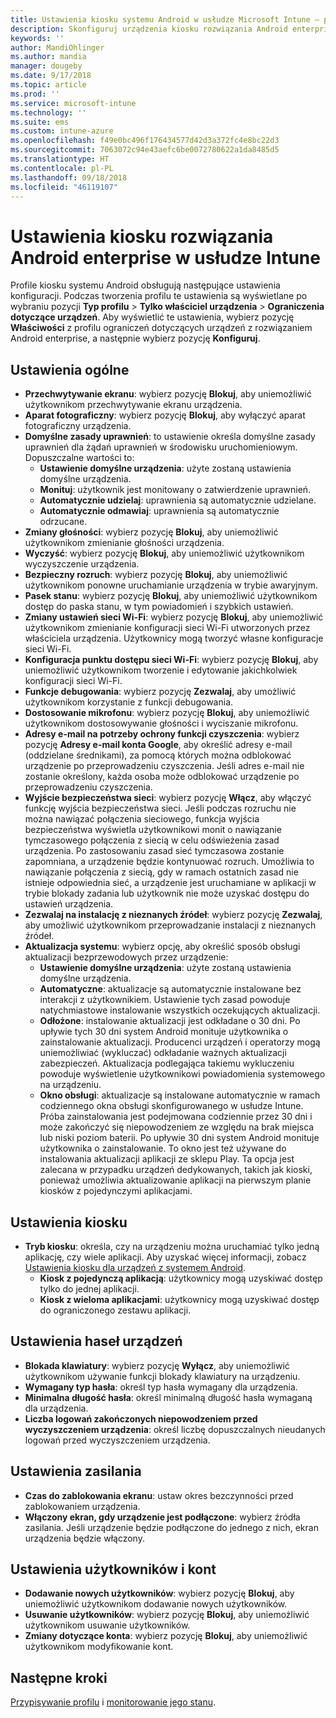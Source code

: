 ```yaml
---
title: Ustawienia kiosku systemu Android w usłudze Microsoft Intune — platforma Azure | Microsoft Docs
description: Skonfiguruj urządzenia kiosku rozwiązania Android enterprise.
keywords: ''
author: MandiOhlinger
ms.author: mandia
manager: dougeby
ms.date: 9/17/2018
ms.topic: article
ms.prod: ''
ms.service: microsoft-intune
ms.technology: ''
ms.suite: ems
ms.custom: intune-azure
ms.openlocfilehash: f49e0bc496f176434577d42d3a372fc4e8bc22d3
ms.sourcegitcommit: 7063072c94e43aefc6be0072780622a1da8485d5
ms.translationtype: HT
ms.contentlocale: pl-PL
ms.lasthandoff: 09/18/2018
ms.locfileid: "46119107"
---
```

# <a name="android-enterprise-kiosk-settings-in-intune"></a>Ustawienia kiosku rozwiązania Android enterprise w usłudze Intune

Profile kiosku systemu Android obsługują następujące ustawienia konfiguracji. Podczas tworzenia profilu te ustawienia są wyświetlane po wybraniu pozycji **Typ profilu** > **Tylko właściciel urządzenia** > **Ograniczenia dotyczące urządzeń**. Aby wyświetlić te ustawienia, wybierz pozycję **Właściwości** z profilu ograniczeń dotyczących urządzeń z rozwiązaniem Android enterprise, a następnie wybierz pozycję **Konfiguruj**.

## <a name="general-settings"></a>Ustawienia ogólne

- **Przechwytywanie ekranu**: wybierz pozycję **Blokuj**, aby uniemożliwić użytkownikom przechwytywanie ekranu urządzenia.
- **Aparat fotograficzny**: wybierz pozycję **Blokuj**, aby wyłączyć aparat fotograficzny urządzenia.
- **Domyślne zasady uprawnień**: to ustawienie określa domyślne zasady uprawnień dla żądań uprawnień w środowisku uruchomieniowym. Dopuszczalne wartości to:
    - **Ustawienie domyślne urządzenia**: użyte zostaną ustawienia domyślne urządzenia.
    - **Monituj**: użytkownik jest monitowany o zatwierdzenie uprawnień.
    - **Automatycznie udzielaj**: uprawnienia są automatycznie udzielane.
    - **Automatycznie odmawiaj**: uprawnienia są automatycznie odrzucane.
- **Zmiany głośności**: wybierz pozycję **Blokuj**, aby uniemożliwić użytkownikom zmienianie głośności urządzenia.
- **Wyczyść**: wybierz pozycję **Blokuj**, aby uniemożliwić użytkownikom wyczyszczenie urządzenia.
- **Bezpieczny rozruch**: wybierz pozycję **Blokuj**, aby uniemożliwić użytkownikom ponowne uruchamianie urządzenia w trybie awaryjnym.
- **Pasek stanu**: wybierz pozycję **Blokuj**, aby uniemożliwić użytkownikom dostęp do paska stanu, w tym powiadomień i szybkich ustawień.
- **Zmiany ustawień sieci Wi-Fi**: wybierz pozycję **Blokuj**, aby uniemożliwić użytkownikom zmienianie konfiguracji sieci Wi-Fi utworzonych przez właściciela urządzenia. Użytkownicy mogą tworzyć własne konfiguracje sieci Wi-Fi.
- **Konfiguracja punktu dostępu sieci Wi-Fi**: wybierz pozycję **Blokuj**, aby uniemożliwić użytkownikom tworzenie i edytowanie jakichkolwiek konfiguracji sieci Wi-Fi.
- **Funkcje debugowania**: wybierz pozycję **Zezwalaj**, aby umożliwić użytkownikom korzystanie z funkcji debugowania.
- **Dostosowanie mikrofonu**: wybierz pozycję **Blokuj**, aby uniemożliwić użytkownikom dostosowywanie głośności i wyciszanie mikrofonu.
- **Adresy e-mail na potrzeby ochrony funkcji czyszczenia**: wybierz pozycję **Adresy e-mail konta Google**, aby określić adresy e-mail (oddzielane średnikami), za pomocą których można odblokować urządzenie po przeprowadzeniu czyszczenia. Jeśli adres e-mail nie zostanie określony, każda osoba może odblokować urządzenie po przeprowadzeniu czyszczenia.
- **Wyjście bezpieczeństwa sieci**: wybierz pozycję **Włącz**, aby włączyć funkcję wyjścia bezpieczeństwa sieci. Jeśli podczas rozruchu nie można nawiązać połączenia sieciowego, funkcja wyjścia bezpieczeństwa wyświetla użytkownikowi monit o nawiązanie tymczasowego połączenia z siecią w celu odświeżenia zasad urządzenia. Po zastosowaniu zasad sieć tymczasowa zostanie zapomniana, a urządzenie będzie kontynuować rozruch. Umożliwia to nawiązanie połączenia z siecią, gdy w ramach ostatnich zasad nie istnieje odpowiednia sieć, a urządzenie jest uruchamiane w aplikacji w trybie blokady zadania lub użytkownik nie może uzyskać dostępu do ustawień urządzenia.
- **Zezwalaj na instalację z nieznanych źródeł**: wybierz pozycję **Zezwalaj**, aby umożliwić użytkownikom przeprowadzanie instalacji z nieznanych źródeł.
- **Aktualizacja systemu**: wybierz opcję, aby określić sposób obsługi aktualizacji bezprzewodowych przez urządzenie:
    - **Ustawienie domyślne urządzenia**: użyte zostaną ustawienia domyślne urządzenia.
    - **Automatyczne**: aktualizacje są automatycznie instalowane bez interakcji z użytkownikiem. Ustawienie tych zasad powoduje natychmiastowe instalowanie wszystkich oczekujących aktualizacji.
    - **Odłożone**: instalowanie aktualizacji jest odkładane o 30 dni. Po upływie tych 30 dni system Android monituje użytkownika o zainstalowanie aktualizacji. Producenci urządzeń i operatorzy mogą uniemożliwiać (wykluczać) odkładanie ważnych aktualizacji zabezpieczeń. Aktualizacja podlegająca takiemu wykluczeniu powoduje wyświetlenie użytkownikowi powiadomienia systemowego na urządzeniu. 
    - **Okno obsługi**: aktualizacje są instalowane automatycznie w ramach codziennego okna obsługi skonfigurowanego w usłudze Intune. Próba zainstalowania jest podejmowana codziennie przez 30 dni i może zakończyć się niepowodzeniem ze względu na brak miejsca lub niski poziom baterii. Po upływie 30 dni system Android monituje użytkownika o zainstalowanie. To okno jest też używane do instalowania aktualizacji aplikacji ze sklepu Play. Ta opcja jest zalecana w przypadku urządzeń dedykowanych, takich jak kioski, ponieważ umożliwia aktualizowanie aplikacji na pierwszym planie kiosków z pojedynczymi aplikacjami. 

## <a name="kiosk-settings"></a>Ustawienia kiosku

- **Tryb kiosku**: określa, czy na urządzeniu można uruchamiać tylko jedną aplikację, czy wiele aplikacji. Aby uzyskać więcej informacji, zobacz [Ustawienia kiosku dla urządzeń z systemem Android](android-kiosk-settings.md).
    - **Kiosk z pojedynczą aplikacją**: użytkownicy mogą uzyskiwać dostęp tylko do jednej aplikacji.
    - **Kiosk z wieloma aplikacjami**: użytkownicy mogą uzyskiwać dostęp do ograniczonego zestawu aplikacji.

## <a name="device-password-settings"></a>Ustawienia haseł urządzeń

- **Blokada klawiatury**: wybierz pozycję **Wyłącz**, aby uniemożliwić użytkownikom używanie funkcji blokady klawiatury na urządzeniu.
- **Wymagany typ hasła**: określ typ hasła wymagany dla urządzenia.
- **Minimalna długość hasła**: określ minimalną długość hasła wymaganą dla urządzenia.
- **Liczba logowań zakończonych niepowodzeniem przed wyczyszczeniem urządzenia**: określ liczbę dopuszczalnych nieudanych logowań przed wyczyszczeniem urządzenia.

## <a name="power-settings"></a>Ustawienia zasilania

- **Czas do zablokowania ekranu**: ustaw okres bezczynności przed zablokowaniem urządzenia.
- **Włączony ekran, gdy urządzenie jest podłączone**: wybierz źródła zasilania. Jeśli urządzenie będzie podłączone do jednego z nich, ekran urządzenia będzie włączony.

## <a name="users-and-accounts-settings"></a>Ustawienia użytkowników i kont

- **Dodawanie nowych użytkowników**: wybierz pozycję **Blokuj**, aby uniemożliwić użytkownikom dodawanie nowych użytkowników.
- **Usuwanie użytkowników**: wybierz pozycję **Blokuj**, aby uniemożliwić użytkownikom usuwanie użytkowników.
- **Zmiany dotyczące konta**: wybierz pozycję **Blokuj**, aby uniemożliwić użytkownikom modyfikowanie kont.

## <a name="next-steps"></a>Następne kroki
[Przypisywanie profilu](device-profile-assign.md) i [monitorowanie jego stanu](device-profile-monitor.md).



